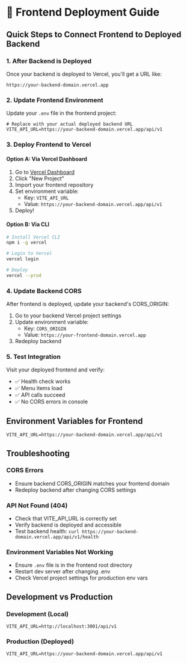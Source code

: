 # 🚀 Frontend Deployment Guide

## Quick Steps to Connect Frontend to Deployed Backend

### 1. **After Backend is Deployed**
Once your backend is deployed to Vercel, you'll get a URL like:
```
https://your-backend-domain.vercel.app
```

### 2. **Update Frontend Environment**
Update your `.env` file in the frontend project:

```env
# Replace with your actual deployed backend URL
VITE_API_URL=https://your-backend-domain.vercel.app/api/v1
```

### 3. **Deploy Frontend to Vercel**

#### Option A: Via Vercel Dashboard
1. Go to [Vercel Dashboard](https://vercel.com/dashboard)
2. Click "New Project"
3. Import your frontend repository
4. Set environment variable:
   - Key: `VITE_API_URL`
   - Value: `https://your-backend-domain.vercel.app/api/v1`
5. Deploy!

#### Option B: Via CLI
```bash
# Install Vercel CLI
npm i -g vercel

# Login to Vercel
vercel login

# Deploy
vercel --prod
```

### 4. **Update Backend CORS**
After frontend is deployed, update your backend's CORS_ORIGIN:
1. Go to your backend Vercel project settings
2. Update environment variable:
   - Key: `CORS_ORIGIN`
   - Value: `https://your-frontend-domain.vercel.app`
3. Redeploy backend

### 5. **Test Integration**
Visit your deployed frontend and verify:
- ✅ Health check works
- ✅ Menu items load
- ✅ API calls succeed
- ✅ No CORS errors in console

## Environment Variables for Frontend

```env
VITE_API_URL=https://your-backend-domain.vercel.app/api/v1
```

## Troubleshooting

### CORS Errors
- Ensure backend CORS_ORIGIN matches your frontend domain
- Redeploy backend after changing CORS settings

### API Not Found (404)
- Check that VITE_API_URL is correctly set
- Verify backend is deployed and accessible
- Test backend health: `curl https://your-backend-domain.vercel.app/api/v1/health`

### Environment Variables Not Working
- Ensure `.env` file is in the frontend root directory
- Restart dev server after changing .env
- Check Vercel project settings for production env vars

## Development vs Production

### Development (Local)
```env
VITE_API_URL=http://localhost:3001/api/v1
```

### Production (Deployed)
```env
VITE_API_URL=https://your-backend-domain.vercel.app/api/v1
```
